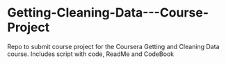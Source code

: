 # Getting-Cleaning-Data---Course-Project
Repo to submit course project for the Coursera Getting and Cleaning Data course. Includes script with code, ReadMe and CodeBook

